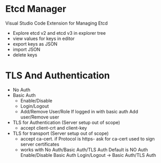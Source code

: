 # Etcd Manager
Visual Studio Code Extension for Managing Etcd
- Explore etcd v2 and etcd v3 in explorer tree
- view values for keys in editor
- export keys as JSON
- import JSON
- delete keys 

# TLS And Authentication
- No Auth
- Basic Auth 
  - Enable/Disable
  - Login/Logout
  - Add/Remove User/Role
    If logged in with basic auth Add user/Remove user
- TLS for Authentication (Server setup out of scope)
  - accept client-crt and client-key
- TLS for transport (Server setup out of scope)
  - accept ca-cert.
    if Protocol is https- ask for ca-cert used to sign server certificates
  - works with No Auth/Basic Auth/TLS Auth 
    Default is NO Auth
    Enable/Disable Basic Auth
    Login/Logout -> Basic Auth/TLS Auth
